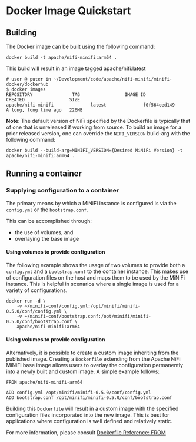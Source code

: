 <!--
  Licensed to the Apache Software Foundation (ASF) under one or more
  contributor license agreements.  See the NOTICE file distributed with
  this work for additional information regarding copyright ownership.
  The ASF licenses this file to You under the Apache License, Version 2.0
  (the "License"); you may not use this file except in compliance with
  the License.  You may obtain a copy of the License at
  
      http://www.apache.org/licenses/LICENSE-2.0
      
  Unless required by applicable law or agreed to in writing, software
  distributed under the License is distributed on an "AS IS" BASIS,
  WITHOUT WARRANTIES OR CONDITIONS OF ANY KIND, either express or implied.
  See the License for the specific language governing permissions and
  limitations under the License.
-->
# Docker Image Quickstart

  
## Building
The Docker image can be built using the following command:

    docker build -t apache/nifi-minifi:arm64 .

This build will result in an image tagged apache/nifi:latest

    # user @ puter in ~/Development/code/apache/nifi-minifi/minifi-docker/dockerhub
    $ docker images
    REPOSITORY               TAG                 IMAGE ID            CREATED                 SIZE
    apache/nifi-minifi              latest              f0f564eed149        A long, long time ago   226MB

**Note**: The default version of NiFi specified by the Dockerfile is typically that of one that is unreleased if working from source.
To build an image for a prior released version, one can override the `NIFI_VERSION` build-arg with the following command:
    
    docker build --build-arg=MINIFI_VERSION={Desired MiNiFi Version} -t apache/nifi-minifi:arm64 .

## Running a container

### Supplying configuration to a container
The primary means by which a MiNiFi instance is configured is via the `config.yml` or the `bootstrap.conf`.

This can be accomplished through:
 * the use of volumes, and
  * overlaying the base image

#### Using volumes to provide configuration
The following example shows the usage of two volumes to provide both a `config.yml` and a `bootstrap.conf` to the container instance.  This makes use of configuration files on the host and maps them to be used by the MiNiFi instance.  This is helpful in scenarios where a single image is used for a variety of configurations.

    docker run -d \
        -v ~/minifi-conf/config.yml:/opt/minifi/minifi-0.5.0/conf/config.yml \
        -v ~/minifi-conf/bootstrap.conf:/opt/minifi/minifi-0.5.0/conf/bootstrap.conf \
        apache/nifi-minifi:arm64
        
#### Using volumes to provide configuration
Alternatively, it is possible to create a custom image inheriting from the published image.  Creating a `Dockerfile` extending from the Apache NiFi MiNiFi base image allows users to overlay the configuration permanently into a newly built and custom image.  A simple example follows:

    FROM apache/nifi-minifi-arm64
    
    ADD config.yml /opt/minifi/minifi-0.5.0/conf/config.yml
    ADD bootstrap.conf /opt/minifi/minifi-0.5.0/conf/bootstrap.conf
    
Building this `Dockerfile` will result in a custom image with the specified configuration files incorporated into the new image.  This is best for applications where configuration is well defined and relatively static.

For more information, please consult [Dockerfile Reference: FROM](https://docs.docker.com/engine/reference/builder/#from)



